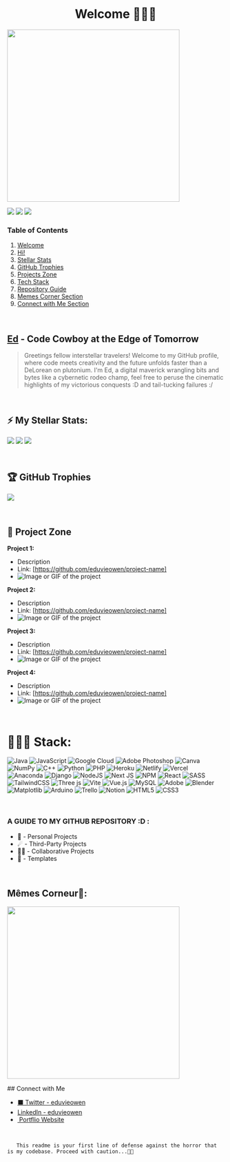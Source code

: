 <a name="welcome-section"></a>
<h1 style="text-align: center;"> Welcome 👨🏾‍🚀 </h1>

<img src='https://randommeme-five.vercel.app/' style="height: 400px;"/>

[![](https://img.shields.io/github/stars/eduvieowen?style=flat&logo=github&color=white&label=Stars)](https://github.com/eduvieowen?)
![](https://img.shields.io/github/followers/eduvieowen?style=flat&label=Followers&color=white)
[![](https://visitcount.itsvg.in/api?id=eduvieowen&icon=6&color=12)](https://visitcount.itsvg.in)

### Table of Contents

1. [Welcome](#welcome-section)
2. [Hi!](#hi-section)
3. [Stellar Stats](#stats-section)
4. [GitHub Trophies](#trophies-section)
5. [Projects Zone](#projects-section)
6. [Tech Stack](#stack-section)
7. [Repository Guide](#guide-section)
8. [Memes Corner Section](#memes-corner-section)
9. [Connect with Me Section](#connect-section)

</br>

<a name="hi-section"></a>
## [Ed](https://github.com/eduvieowen) - Code Cowboy at the Edge of Tomorrow 

> Greetings fellow interstellar travelers! Welcome to my GitHub profile, where code meets creativity and the future unfolds faster than a DeLorean on plutonium. I'm Ed, a digital maverick wrangling bits and bytes like a cybernetic rodeo champ, feel free to peruse the cinematic highlights of my victorious conquests :D and tail-tucking failures :/ 

 </br>

<a name="stats-section"></a>
## ⚡️ My Stellar Stats:

![](https://github-readme-stats.vercel.app/api/top-langs/?username=eduvieowen&theme=chartreuse-dark&hide_border=true&include_all_commits=false&count_private=false&layout=compact)
![](https://github-readme-streak-stats.herokuapp.com/?user=eduvieowen&theme=chartreuse-dark&hide_border=true)
![](https://github-readme-stats.vercel.app/api?username=eduvieowen&theme=chartreuse-dark&hide_border=true&include_all_commits=false&count_private=false)

</br>

<a name="trophies-section"></a>
## 🏆 GitHub Trophies
  
![](https://github-profile-trophy.vercel.app/?username=eduvieowen&theme=juicyfresh&no-frame=false&no-bg=false&margin-w=4)  

</br>

<a name="projects-section"></a>
## 🚀 Project Zone
  
**Project 1:**
- Description
- Link: [https://github.com/eduvieowen/project-name]
- ![Image or GIF of the project](insert_image_or_gif_link_here)

**Project 2:**
- Description
- Link: [https://github.com/eduvieowen/project-name]
- ![Image or GIF of the project](insert_image_or_gif_link_here)

**Project 3:**
- Description
- Link: [https://github.com/eduvieowen/project-name]
- ![Image or GIF of the project](insert_image_or_gif_link_here)

**Project 4:**
- Description
- Link: [https://github.com/eduvieowen/project-name]
- ![Image or GIF of the project](insert_image_or_gif_link_here)

</br>

<a name="stack-section"></a>
# 🧑🏾‍💻 Stack:

![Java](https://img.shields.io/badge/java-%23ED8B00.svg?style=flat-square&logo=openjdk&logoColor=white) 
![JavaScript](https://img.shields.io/badge/javascript-%23323330.svg?style=flat-square&logo=javascript&logoColor=%23F7DF1E) 
![Google Cloud](https://img.shields.io/badge/GoogleCloud-%234285F4.svg?style=flat-square&logo=google-cloud&logoColor=white) 
![Adobe Photoshop](https://img.shields.io/badge/adobe%20photoshop-%2331A8FF.svg?style=flat-square&logo=adobe%20photoshop&logoColor=white) 
![Canva](https://img.shields.io/badge/Canva-%2300C4CC.svg?style=flat-square&logo=Canva&logoColor=white) 
![NumPy](https://img.shields.io/badge/numpy-%23013243.svg?style=flat-square&logo=numpy&logoColor=white) 
![C++](https://img.shields.io/badge/c++-%2300599C.svg?style=flat-square&logo=c%2B%2B&logoColor=white) 
![Python](https://img.shields.io/badge/python-3670A0?style=flat-square&logo=python&logoColor=ffdd54) 
![PHP](https://img.shields.io/badge/php-%23777BB4.svg?style=flat-square&logo=php&logoColor=white) 
![Heroku](https://img.shields.io/badge/heroku-%23430098.svg?style=flat-square&logo=heroku&logoColor=white) 
![Netlify](https://img.shields.io/badge/netlify-%23000000.svg?style=flat-square&logo=netlify&logoColor=#00C7B7) 
![Vercel](https://img.shields.io/badge/vercel-%23000000.svg?style=flat-square&logo=vercel&logoColor=white) 
![Anaconda](https://img.shields.io/badge/Anaconda-%2344A833.svg?style=flat-square&logo=anaconda&logoColor=white) 
![Django](https://img.shields.io/badge/django-%23092E20.svg?style=flat-square&logo=django&logoColor=white) 
![NodeJS](https://img.shields.io/badge/node.js-6DA55F?style=flat-square&logo=node.js&logoColor=white) 
![Next JS](https://img.shields.io/badge/Next-black?style=flat-square&logo=next.js&logoColor=white) 
![NPM](https://img.shields.io/badge/NPM-%23CB3837.svg?style=flat-square&logo=npm&logoColor=white) 
![React](https://img.shields.io/badge/react-%2320232a.svg?style=flat-square&logo=react&logoColor=%2361DAFB) 
![SASS](https://img.shields.io/badge/SASS-hotpink.svg?style=flat-square&logo=SASS&logoColor=white) 
![TailwindCSS](https://img.shields.io/badge/tailwindcss-%2338B2AC.svg?style=flat-square&logo=tailwind-css&logoColor=white) 
![Three js](https://img.shields.io/badge/threejs-black?style=flat-square&logo=three.js&logoColor=white) 
![Vite](https://img.shields.io/badge/vite-%23646CFF.svg?style=flat-square&logo=vite&logoColor=white) 
![Vue.js](https://img.shields.io/badge/vue.js-%2335495e.svg?style=flat-square&logo=vuedotjs&logoColor=%234FC08D) 
![MySQL](https://img.shields.io/badge/mysql-%2300000f.svg?style=flat-square&logo=mysql&logoColor=white) 
![Adobe](https://img.shields.io/badge/adobe-%23FF0000.svg?style=flat-square&logo=adobe&logoColor=white) 
![Blender](https://img.shields.io/badge/blender-%23F5792A.svg?style=flat-square&logo=blender&logoColor=white) 
![Matplotlib](https://img.shields.io/badge/Matplotlib-%23ffffff.svg?style=flat-square&logo=Matplotlib&logoColor=black) 
![Arduino](https://img.shields.io/badge/-Arduino-00979D?style=flat-square&logo=Arduino&logoColor=white) 
![Trello](https://img.shields.io/badge/Trello-%23026AA7.svg?style=flat-square&logo=Trello&logoColor=white) 
![Notion](https://img.shields.io/badge/Notion-%23000000.svg?style=flat-square&logo=notion&logoColor=white) 
![HTML5](https://img.shields.io/badge/html5-%23E34F26.svg?style=flat-square&logo=html5&logoColor=white) 
![CSS3](https://img.shields.io/badge/css3-%231572B6.svg?style=flat-square&logo=css3&logoColor=white)

</br>

<a name="guide-section"></a>
### A GUIDE TO MY GITHUB REPOSITORY :D : 

* 🚀 - Personal Projects
* ☄ - Third-Party Projects
* 🤝🏾 - Collaborative Projects
* 📝 - Templates

</br>

<a name="memes-corner-section"></a>
## Mêmes Corneur🧸:

<img src='https://randommeme-five.vercel.app/' style="height: 400px;"/>

</br>

<a name="connect-section"></a>
## Connect with Me

* [‍⬛ Twitter - eduvieowen](https://twitter.com/eduvieowen)
* [ LinkedIn - eduvieowen](https://www.linkedin.com/in/eduvieowen)
* [‍ Portflio Website](https://eduvieowen.vercel.app/)

</br>

       This readme is your first line of defense against the horror that is my codebase. Proceed with caution...🥷🏾

